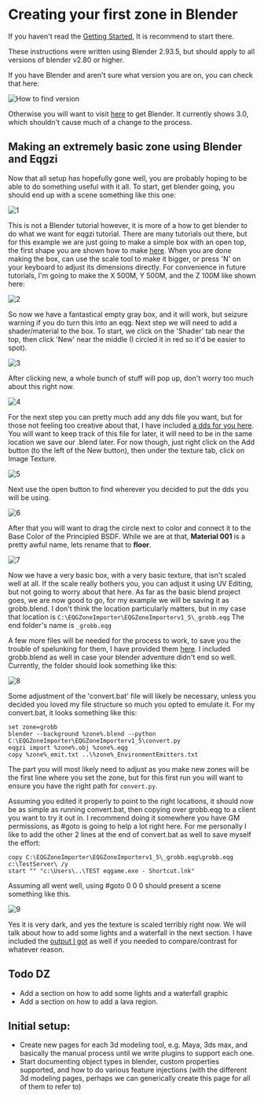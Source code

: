 # Creating your first zone in Blender

If you haven't read the [Getting Started](getting-started.md), It is recommend to start there.

These instructions were written using Blender 2.93.5, but should apply to all versions of blender v2.80 or higher.

If you have Blender and aren't sure what version you are on, you can check that here: 
  
  ![How to find version](https://myimages.bravenet.com/264/906/210/2/PYY_1640762567.png)
  
  Otherwise you will want to visit [here](https://www.blender.org/download/) to get Blender.  It currently shows 3.0, which shouldn't cause much of a change to the process.  


  


## Making an extremely basic zone using Blender and Eqgzi

Now that all setup has hopefully gone well, you are probably hoping to be able to do something useful with it all.  To start, get blender going, you should end up with a scene something like this one:

![1](https://myimages.bravenet.com/264/906/210/2/TZZ_1640765696.png)

This is not a Blender tutorial however, it is more of a how to get blender to do what we want for eqgzi tutorial.  There are many tutorials out there, but for this example we are just going to make a simple box with an open top, the first shape you are shown how to make [here](https://www.youtube.com/watch?v=sW_NnFgIiso).   When you are done making the box, can use the scale tool to make it bigger, or press 'N' on your keyboard to adjust its dimensions directly.  For convenience in future tutorials, I'm going to make the X 500M, Y 500M, and the Z 100M like shown here:

![2](https://myimages.bravenet.com/264/906/210/2/KPP_1640766181.png)

So now we have a fantastical empty gray box, and it will work, but seizure warning if you do turn this into an eqg.  Next step we will need to add a shader/material to the box.  To start, we click on the 'Shader' tab near the top, then click 'New' near the middle (I circled it in red so it'd be easier to spot).

![3](https://myimages.bravenet.com/264/906/210/2/CUQ_1640766605.png)

After clicking new, a whole bunch of stuff will pop up, don't worry too much about this right now.  

![4](https://myimages.bravenet.com/264/906/210/2/GRN_1640766955.png)

For the next step you can pretty much add any dds file you want, but for those not feeling too creative about that, I have included [a dds for you here](https://drive.google.com/file/d/1avrTy3jb2dtEEH6D423yFuiGLHYJE4Z1/view?usp=sharing).  You will want to keep track of this file for later, it will need to be in the same location we save our .blend later.  For now though, just right click on the Add button (to the left of the New button), then under the texture tab, click on Image Texture.

![5](https://myimages.bravenet.com/264/906/210/2/HNK_1640767261.png)

Next use the open button to find wherever you decided to put the dds you will be using.  

![6](https://myimages.bravenet.com/264/906/210/2/ZFO_1640767721.png)

After that you will want to drag the circle next to color and connect it to the Base Color of the Principled BSDF.   While we are at that, **Material 001** is a pretty awful name,  lets rename that to **floor**.

![7](https://myimages.bravenet.com/264/906/210/2/TPL_1640767868.png)

Now we have a very basic box, with a very basic texture, that isn't scaled well at all.  If the scale really bothers you, you can adjust it using UV Editing, but not going to worry about that here.  As far as the basic blend project goes, we are now good to go, for my example we will be saving it as grobb.blend.  I don't think the location particularly matters, but in my case that location is ```C:\EQGZoneImporter\EQGZoneImporterv1_5\_grobb.eqg``` The end folder's name is ```_grobb.eqg```  

A few more files will be needed for the process to work, to save you the trouble of spelunking for them, I have provided them [here](https://drive.google.com/file/d/1Jyj_TpyDqzhkJqtqo-Tn84ptLGBieZrS/view?usp=sharing).  I included grobb.blend as well in case your blender adventure didn't end so well.  Currently, the folder should look something like this:

![8](https://myimages.bravenet.com/264/906/210/2/FXX_1640768958.png)

Some adjustment of the 'convert.bat' file will likely be necessary, unless you decided you loved my file structure so much you opted to emulate it.  For my convert.bat, it looks something like this:

```
set zone=grobb
blender --background %zone%.blend --python C:\EQGZoneImporter\EQGZoneImporterv1_5\convert.py
eqgzi import %zone%.obj %zone%.eqg
copy %zone%_emit.txt ..\%zone%_EnvironmentEmitters.txt
```

The part you will most likely need to adjust as you make new zones will be the first line where you set the zone, but for this first run you will want to ensure you have the right path for ```convert.py```.  

Assuming you edited it properly to point to the right locations, it should now be as simple as running convert.bat, then copying over grobb.eqg to a client you want to try it out in.  I recommend doing it somewhere you have GM permissions, as #goto is going to help a lot right here.  For me personally I like to add the other 2 lines at the end of convert.bat as well to save myself the effort:

```
copy C:\EQGZoneImporter\EQGZoneImporterv1_5\_grobb.eqg\grobb.eqg c:\TestServer\ /y
start "" "c:\Users\..\TEST eqgame.exe - Shortcut.lnk"
```

Assuming all went well, using #goto 0 0 0 should present a scene something like this.

![9](https://myimages.bravenet.com/264/906/210/2/YEE_1640769762.png)

Yes it is very dark, and yes the texture is scaled terribly right now.  We will talk about how to add some lights and a waterfall in the next section.  I have included the [output I got](https://drive.google.com/file/d/13vICQbnd4goipfwovmVChv7UIJOFlRbT/view?usp=sharing) as well if you needed to compare/contrast for whatever reason.

## Todo DZ
  - Add a section on how to add some lights and a waterfall graphic
  - Add a section on how to add a lava region.

## Initial setup:
- Create new pages for each 3d modeling tool, e.g. Maya, 3ds max, and basically the manual process until we write plugins to support each one.
- Start documenting object types in blender, custom properties supported, and how to do various feature injections (with the different 3d modeling pages, perhaps we can generically create this page for all of them to refer to)
